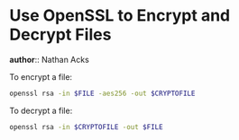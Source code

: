 # Use OpenSSL to Encrypt and Decrypt Files

**author**:: Nathan Acks

To encrypt a file:

```bash
openssl rsa -in $FILE -aes256 -out $CRYPTOFILE
```

To decrypt a file:

```bash
openssl rsa -in $CRYPTOFILE -out $FILE
```
